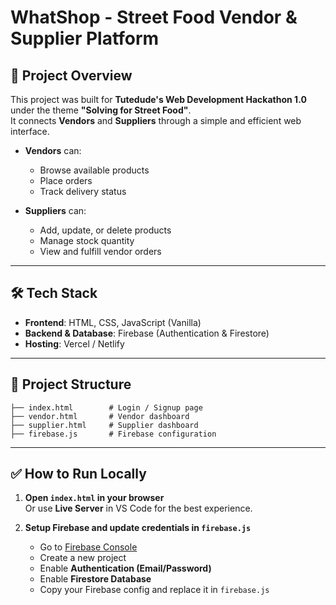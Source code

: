# WhatShop - Street Food Vendor & Supplier Platform

## 🚀 Project Overview
This project was built for **Tutedude's Web Development Hackathon 1.0** under the theme **"Solving for Street Food"**.  
It connects **Vendors** and **Suppliers** through a simple and efficient web interface.

- **Vendors** can:
  - Browse available products
  - Place orders
  - Track delivery status

- **Suppliers** can:
  - Add, update, or delete products
  - Manage stock quantity
  - View and fulfill vendor orders

---

## 🛠 Tech Stack
- **Frontend**: HTML, CSS, JavaScript (Vanilla)
- **Backend & Database**: Firebase (Authentication & Firestore)
- **Hosting**: Vercel / Netlify

---

## 📂 Project Structure
```
├── index.html        # Login / Signup page
├── vendor.html       # Vendor dashboard
├── supplier.html     # Supplier dashboard
├── firebase.js       # Firebase configuration
```

---

## ✅ How to Run Locally
1. **Open `index.html` in your browser**  
   Or use **Live Server** in VS Code for the best experience.

2. **Setup Firebase and update credentials in `firebase.js`**  
   - Go to [Firebase Console](https://firebase.google.com/)  
   - Create a new project  
   - Enable **Authentication (Email/Password)**  
   - Enable **Firestore Database**  
   - Copy your Firebase config and replace it in `firebase.js`  

